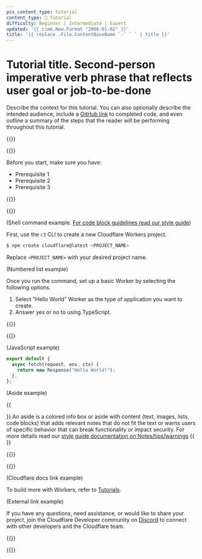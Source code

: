 ```yaml
---
pcx_content_type: tutorial
content_type: 📝 Tutorial
difficulty: Beginner | Intermediate | Expert
updated: '{{ time.Now.Format "2006-01-02" }}'
title: '{{ replace .File.ContentBaseName `-` ` ` | title }}'
---
```


# Tutorial title. Second-person imperative verb phrase that reflects user goal or job-to-be-done

Describe the context for this tutorial. You can also optionally describe the intended audience, include a [GitHub link](https://github.com/) to completed code, and even outline a summary of the steps that the reader will be performing throughout this tutorial.

{{<tutorial>}}

{{<tutorial-prereqs>}}

Before you start, make sure you have:

- Prerequisite 1
- Prerequisite 2
- Prerequisite 3

{{</tutorial-prereqs>}}

{{<tutorial-step title="Step 1 title">}}

(Shell command example. [For code block guidelines read our style guide](/style-guide/formatting/code-block-guidelines/))

First, use the `c3` CLI to create a new Cloudflare Workers project.

```sh
$ npm create cloudflare@latest <PROJECT_NAME>
```

Replace `<PROJECT_NAME>` with your desired project name. 

(Numbered list example)

Once you run the command, set up a basic Worker by selecting the following options.

1. Select "Hello World" Worker as the type of application you want to create.
2. Answer yes or no to using TypeScript.

{{</tutorial-step>}}

{{<tutorial-step title="Step 2 content">}}

(JavaScript example)

```js
export default {
  async fetch(request, env, ctx) {
    return new Response("Hello World!");
  },
};
```

(Aside example)

{{<Aside type="note">}}
An aside is a colored info box or aside with content (text, images, lists, code blocks) that adds relevant notes that do not fit the text or warns users of specific behavior that can break functionality or impact security. For more details read our [style guide documentation on Notes/tips/warnings](/style-guide/documentation-content-strategy/component-attributes/notes-tips-warnings/#recommendations)
{{</Aside>}}

{{</tutorial-step>}}

{{<tutorial-step title="Next steps" optional=true >}}

(Cloudflare docs link example)

To build more with Workers, refer to [Tutorials](/workers/tutorials).

(External link example)

If you have any questions, need assistance, or would like to share your project, join the Cloudflare Developer community on [Discord](https://discord.cloudflare.com) to connect with other developers and the Cloudflare team.

{{</tutorial-step>}}

{{</tutorial>}}